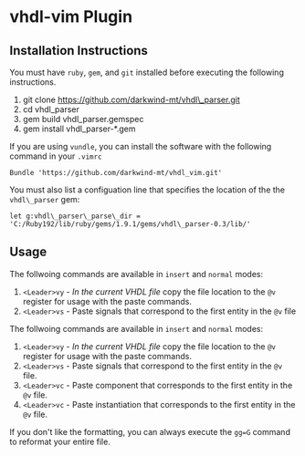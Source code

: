 # vhdl-vim Plugin

## Installation Instructions

You must have `ruby`, `gem`, and `git` installed before executing the following
instructions.

1. git clone https://github.com/darkwind-mt/vhdl\_parser.git
2. cd vhdl\_parser
3. gem build vhdl\_parser.gemspec
4. gem install vhdl\_parser-\*.gem

If you are using `vundle`, you can install the software with the following
command in your `.vimrc`

    Bundle 'https://github.com/darkwind-mt/vhdl_vim.git'

You must also list a configuation line that specifies the location of the the
`vhdl\_parser` gem:

    let g:vhdl\_parser\_parse\_dir = 'C:/Ruby192/lib/ruby/gems/1.9.1/gems/vhdl\_parser-0.3/lib/'

## Usage

The follwoing commands are available in `insert` and `normal` modes:

1. `<Leader>vy` - *In the current VHDL file* copy the file location to the `@v`
   register for usage with the paste commands.
2. `<Leader>vs` - Paste signals that correspond to the first entity in the `@v`
   file

The follwoing commands are available in `insert` and `normal` modes:

1. `<Leader>vy` - *In the current VHDL file* copy the file location to the `@v`
   register for usage with the paste commands.
2. `<Leader>vs` - Paste signals that correspond to the first entity in the `@v`
   file.
3. `<Leader>vc` - Paste component that corresponds to the first entity in the
    `@v` file.
4. `<Leader>vc` - Paste instantiation that corresponds to the first entity in
    the `@v` file.

If you don't like the formatting, you can always execute the `gg=G` command to
reformat your entire file.
